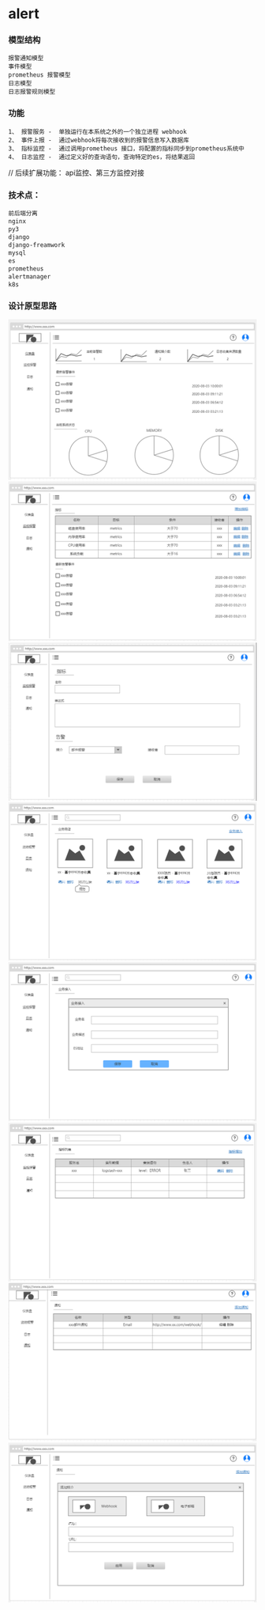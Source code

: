 # alert
### 模型结构
```
报警通知模型
事件模型
prometheus 报警模型
日志模型
日志报警规则模型
```
### 功能
```
1、 报警服务 -  单独运行在本系统之外的一个独立进程 webhook
2、 事件上报 -  通过webhook将每次接收到的报警信息写入数据库
3、 指标监控 -  通过调用prometheus 接口，将配置的指标同步到prometheus系统中
4、 日志监控 -  通过定义好的查询语句，查询特定的es，将结果返回
```
// 后续扩展功能： api监控、第三方监控对接



### 技术点：
```
前后端分离
nginx
py3
django
django-freamwork
mysql
es
prometheus
alertmanager
k8s 
```
### 设计原型思路
![image](https://github.com/573009114/alert/blob/master/doc/1.png)
![image](https://github.com/573009114/alert/blob/master/doc/2.png)
![image](https://github.com/573009114/alert/blob/master/doc/3.png)
![image](https://github.com/573009114/alert/blob/master/doc/4.png)
![image](https://github.com/573009114/alert/blob/master/doc/5.png)
![image](https://github.com/573009114/alert/blob/master/doc/6.png)
![image](https://github.com/573009114/alert/blob/master/doc/7.png)
![image](https://github.com/573009114/alert/blob/master/doc/8.png)

